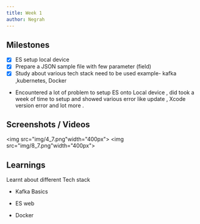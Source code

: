 ```yaml
---
title: Week 1
author: Negrah 
---
```


## Milestones
- [x] ES setup local device 
- [x] Prepare a JSON sample file with few parameter (field)
- [x] Study about various tech stack need to be used example- kafka ,kubernetes, Docker 
- Encountered a lot of problem to setup ES onto Local device , did took a week of time to setup and showed various error like update , Xcode version error and lot more .


## Screenshots / Videos 
<img src="img/4_7.png"width="400px">
<img src="img/8_7.png"width="400px">
## Learnings
Learnt about different Tech stack 
<ul><li>Kafka Basics </li></ul>
<ul><li>ES web </li></ul>
<ul><li>Docker </li><ul>


